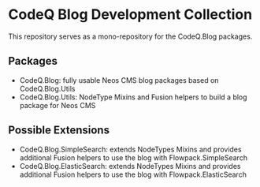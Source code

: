 # CodeQ Blog Development Collection

This repository serves as a mono-repository for the CodeQ.Blog packages.

## Packages

* CodeQ.Blog: fully usable Neos CMS blog packages based on CodeQ.Blog.Utils
* CodeQ.Blog.Utils: NodeType Mixins and Fusion helpers to build a blog package for Neos CMS
  
## Possible Extensions
* CodeQ.Blog.SimpleSearch: extends NodeTypes Mixins and provides additional Fusion helpers to use the blog with Flowpack.SimpleSearch
* CodeQ.Blog.ElasticSearch: extends NodeTypes Mixins and provides additional Fusion helpers to use the blog with Flowpack.ElasticSearch
